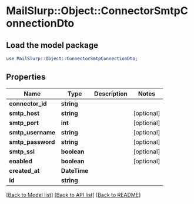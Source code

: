 # MailSlurp::Object::ConnectorSmtpConnectionDto

## Load the model package
```perl
use MailSlurp::Object::ConnectorSmtpConnectionDto;
```

## Properties
Name | Type | Description | Notes
------------ | ------------- | ------------- | -------------
**connector_id** | **string** |  | 
**smtp_host** | **string** |  | [optional] 
**smtp_port** | **int** |  | [optional] 
**smtp_username** | **string** |  | [optional] 
**smtp_password** | **string** |  | [optional] 
**smtp_ssl** | **boolean** |  | [optional] 
**enabled** | **boolean** |  | [optional] 
**created_at** | **DateTime** |  | 
**id** | **string** |  | 

[[Back to Model list]](../README#documentation-for-models) [[Back to API list]](../README#documentation-for-api-endpoints) [[Back to README]](../README)


